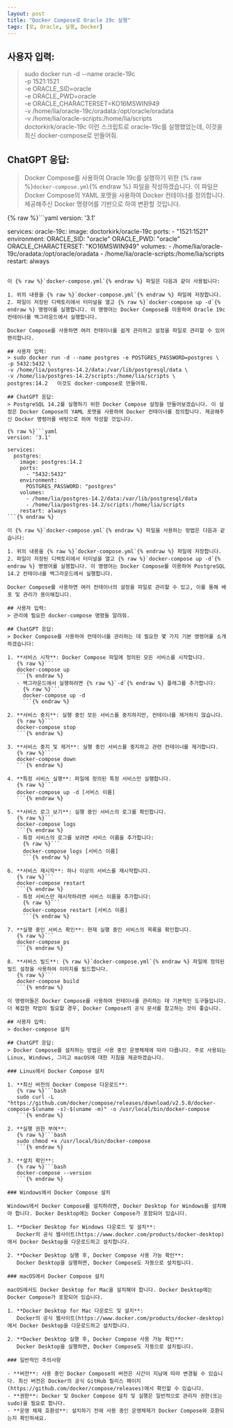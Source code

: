 ```yaml
---
layout: post
title: "Docker Compose로 Oracle 19c 실행"
tags: [로, Oracle, 실행, Docker]
---
```


## 사용자 입력:
> sudo docker run -d --name oracle-19c \
-p 1521:1521 \
-e ORACLE_SID=oracle \
-e ORACLE_PWD=oracle \
-e ORACLE_CHARACTERSET=KO16MSWIN949 \
-v /home/lia/oracle-19c/oradata:/opt/oracle/oradata \
-v /home/lia/oracle-scripts:/home/lia/scripts \
doctorkirk/oracle-19c  이런 스크립트로 oracle-19c를 실행했었는데, 이것을 최신 docker-compose로 만들어줘.

## ChatGPT 응답:
> Docker Compose를 사용하여 Oracle 19c를 실행하기 위한 {% raw %}`docker-compose.yml`{% endraw %} 파일을 작성하겠습니다. 이 파일은 Docker Compose의 YAML 포맷을 사용하여 Docker 컨테이너를 정의합니다. 제공해주신 Docker 명령어를 기반으로 하여 변환할 것입니다.

{% raw %}```yaml
version: '3.1'

services:
  oracle-19c:
    image: doctorkirk/oracle-19c
    ports:
      - "1521:1521"
    environment:
      ORACLE_SID: "oracle"
      ORACLE_PWD: "oracle"
      ORACLE_CHARACTERSET: "KO16MSWIN949"
    volumes:
      - /home/lia/oracle-19c/oradata:/opt/oracle/oradata
      - /home/lia/oracle-scripts:/home/lia/scripts
    restart: always
```{% endraw %}

이 {% raw %}`docker-compose.yml`{% endraw %} 파일은 다음과 같이 사용됩니다:

1. 위의 내용을 {% raw %}`docker-compose.yml`{% endraw %} 파일에 저장합니다.
2. 파일이 저장된 디렉토리에서 터미널을 열고 {% raw %}`docker-compose up -d`{% endraw %} 명령어를 실행합니다. 이 명령어는 Docker Compose를 이용하여 Oracle 19c 컨테이너를 백그라운드에서 실행합니다.

Docker Compose를 사용하면 여러 컨테이너를 쉽게 관리하고 설정을 파일로 관리할 수 있어 편리합니다.

## 사용자 입력:
> sudo docker run -d --name postgres -e POSTGRES_PASSWORD=postgres \
-p 5432:5432 \
-v /home/lia/postgres-14.2/data:/var/lib/postgresql/data \
-v /home/lia/postgres-14.2/scripts:/home/lia/scripts \
postgres:14.2   이것도 docker-compose로 만들어줘.

## ChatGPT 응답:
> PostgreSQL 14.2를 실행하기 위한 Docker Compose 설정을 만들어보겠습니다. 이 설정은 Docker Compose의 YAML 포맷을 사용하여 Docker 컨테이너를 정의합니다. 제공해주신 Docker 명령어를 바탕으로 하여 작성할 것입니다.

{% raw %}```yaml
version: '3.1'

services:
  postgres:
    image: postgres:14.2
    ports:
      - "5432:5432"
    environment:
      POSTGRES_PASSWORD: "postgres"
    volumes:
      - /home/lia/postgres-14.2/data:/var/lib/postgresql/data
      - /home/lia/postgres-14.2/scripts:/home/lia/scripts
    restart: always
```{% endraw %}

이 {% raw %}`docker-compose.yml`{% endraw %} 파일을 사용하는 방법은 다음과 같습니다:

1. 위의 내용을 {% raw %}`docker-compose.yml`{% endraw %} 파일에 저장합니다.
2. 파일이 저장된 디렉토리에서 터미널을 열고 {% raw %}`docker-compose up -d`{% endraw %} 명령어를 실행합니다. 이 명령어는 Docker Compose를 이용하여 PostgreSQL 14.2 컨테이너를 백그라운드에서 실행합니다.

Docker Compose를 사용하면 여러 컨테이너의 설정을 파일로 관리할 수 있고, 이를 통해 배포 및 관리가 용이해집니다.

## 사용자 입력:
> 관리에 필요한 docker-compose 명령들 알려줘.

## ChatGPT 응답:
> Docker Compose를 사용하여 컨테이너를 관리하는 데 필요한 몇 가지 기본 명령어를 소개하겠습니다:

1. **서비스 시작**: Docker Compose 파일에 정의된 모든 서비스를 시작합니다.
   {% raw %}```
   docker-compose up
   ```{% endraw %}
   - 백그라운드에서 실행하려면 {% raw %}`-d`{% endraw %} 플래그를 추가합니다:
     {% raw %}```
     docker-compose up -d
     ```{% endraw %}

2. **서비스 중지**: 실행 중인 모든 서비스를 중지하지만, 컨테이너를 제거하지 않습니다.
   {% raw %}```
   docker-compose stop
   ```{% endraw %}

3. **서비스 중지 및 제거**: 실행 중인 서비스를 중지하고 관련 컨테이너를 제거합니다.
   {% raw %}```
   docker-compose down
   ```{% endraw %}

4. **특정 서비스 실행**: 파일에 정의된 특정 서비스만 실행합니다.
   {% raw %}```
   docker-compose up -d [서비스 이름]
   ```{% endraw %}

5. **서비스 로그 보기**: 실행 중인 서비스의 로그를 확인합니다.
   {% raw %}```
   docker-compose logs
   ```{% endraw %}
   - 특정 서비스의 로그를 보려면 서비스 이름을 추가합니다:
     {% raw %}```
     docker-compose logs [서비스 이름]
     ```{% endraw %}

6. **서비스 재시작**: 하나 이상의 서비스를 재시작합니다.
   {% raw %}```
   docker-compose restart
   ```{% endraw %}
   - 특정 서비스만 재시작하려면 서비스 이름을 추가합니다:
     {% raw %}```
     docker-compose restart [서비스 이름]
     ```{% endraw %}

7. **실행 중인 서비스 확인**: 현재 실행 중인 서비스의 목록을 확인합니다.
   {% raw %}```
   docker-compose ps
   ```{% endraw %}

8. **서비스 빌드**: {% raw %}`docker-compose.yml`{% endraw %} 파일에 정의된 빌드 설정을 사용하여 이미지를 빌드합니다.
   {% raw %}```
   docker-compose build
   ```{% endraw %}

이 명령어들은 Docker Compose를 사용하여 컨테이너를 관리하는 데 기본적인 도구들입니다. 더 복잡한 작업이 필요할 경우, Docker Compose의 공식 문서를 참고하는 것이 좋습니다.

## 사용자 입력:
> docker-compose 설치

## ChatGPT 응답:
> Docker Compose를 설치하는 방법은 사용 중인 운영체제에 따라 다릅니다. 주로 사용되는 Linux, Windows, 그리고 macOS에 대한 지침을 제공하겠습니다.

### Linux에서 Docker Compose 설치

1. **최신 버전의 Docker Compose 다운로드**:
   {% raw %}```bash
   sudo curl -L "https://github.com/docker/compose/releases/download/v2.5.0/docker-compose-$(uname -s)-$(uname -m)" -o /usr/local/bin/docker-compose
   ```{% endraw %}

2. **실행 권한 부여**:
   {% raw %}```bash
   sudo chmod +x /usr/local/bin/docker-compose
   ```{% endraw %}

3. **설치 확인**:
   {% raw %}```bash
   docker-compose --version
   ```{% endraw %}

### Windows에서 Docker Compose 설치

Windows에서 Docker Compose를 설치하려면, Docker Desktop for Windows를 설치해야 합니다. Docker Desktop에는 Docker Compose가 포함되어 있습니다.

1. **Docker Desktop for Windows 다운로드 및 설치**:
   Docker의 공식 웹사이트(https://www.docker.com/products/docker-desktop)에서 Docker Desktop을 다운로드하고 설치합니다.

2. **Docker Desktop 실행 후, Docker Compose 사용 가능 확인**:
   Docker Desktop을 실행하면, Docker Compose도 자동으로 설치됩니다.

### macOS에서 Docker Compose 설치

macOS에서도 Docker Desktop for Mac을 설치해야 합니다. Docker Desktop에는 Docker Compose가 포함되어 있습니다.

1. **Docker Desktop for Mac 다운로드 및 설치**:
   Docker의 공식 웹사이트(https://www.docker.com/products/docker-desktop)에서 Docker Desktop을 다운로드하고 설치합니다.

2. **Docker Desktop 실행 후, Docker Compose 사용 가능 확인**:
   Docker Desktop을 실행하면, Docker Compose도 자동으로 설치됩니다.

### 일반적인 주의사항

- **버전**: 사용 중인 Docker Compose의 버전은 시간이 지남에 따라 변경될 수 있습니다. 최신 버전은 Docker의 공식 GitHub 릴리스 페이지(https://github.com/docker/compose/releases)에서 확인할 수 있습니다.
- **권한**: Docker 및 Docker Compose 설치 및 실행은 일반적으로 관리자 권한(또는 sudo)을 필요로 합니다.
- **운영 체제 호환성**: 설치하기 전에 사용 중인 운영체제가 Docker Compose와 호환되는지 확인하세요.

